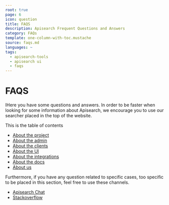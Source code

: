 ```yaml
---
root: true
page: 6
icon: question
title: FAQS
description: Apisearch Frequent Questions and Answers
category: FAQs
template: one-column-with-toc.mustache
source: faqs.md
languages: ~
tags:
  - apisearch-tools
  - apisearch ui
  - faqs
---
```


# FAQS

IHere you have some questions and answers. In order to be faster when looking
for some information about Apisearch, we encourage you to use our searcher
placed in the top of the website.

This is the table of contents

- [About the project](faqs/project.html)
- [About the admin](faqs/admin.html)
- [About the clients](faqs/clients.html)
- [About the UI](faqs/ui.html)
- [About the integrations](faqs/integrations.html)
- [About the docs](faqs/docs.html)
- [About us](faqs/us.html)

Furthermore, if you have any question related to specific cases, too specific to
be placed in this section, feel free to use these channels.

- [Apisearch Chat](https://gitter.im/apisearch_io/)
- [Stackoverflow](https://stackoverflow.com/questions/tagged/apisearch)
